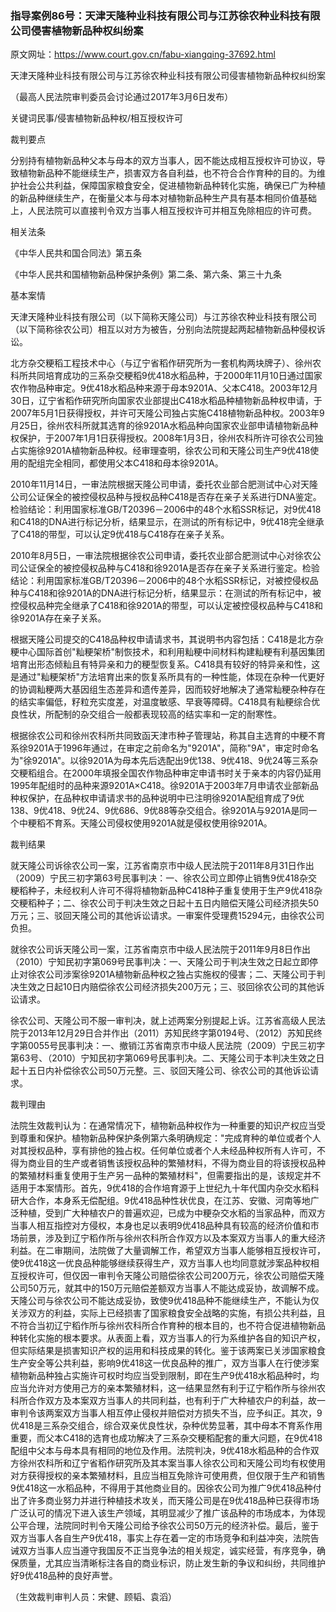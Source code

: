 ### 指导案例86号：天津天隆种业科技有限公司与江苏徐农种业科技有限公司侵害植物新品种权纠纷案
原文网址：https://www.court.gov.cn/fabu-xiangqing-37692.html

天津天隆种业科技有限公司与江苏徐农种业科技有限公司侵害植物新品种权纠纷案

（最高人民法院审判委员会讨论通过2017年3月6日发布）

关键词民事/侵害植物新品种权/相互授权许可

裁判要点

分别持有植物新品种父本与母本的双方当事人，因不能达成相互授权许可协议，导致植物新品种不能继续生产，损害双方各自利益，也不符合合作育种的目的。为维护社会公共利益，保障国家粮食安全，促进植物新品种转化实施，确保已广为种植的新品种继续生产，在衡量父本与母本对植物新品种生产具有基本相同价值基础上，人民法院可以直接判令双方当事人相互授权许可并相互免除相应的许可费。

相关法条

《中华人民共和国合同法》第五条

《中华人民共和国植物新品种保护条例》第二条、第六条、第三十九条

基本案情

天津天隆种业科技有限公司（以下简称天隆公司）与江苏徐农种业科技有限公司（以下简称徐农公司）相互以对方为被告，分别向法院提起两起植物新品种侵权诉讼。

北方杂交粳稻工程技术中心（与辽宁省稻作研究所为一套机构两块牌子）、徐州农科所共同培育成功的三系杂交粳稻9优418水稻品种，于2000年11月10日通过国家农作物品种审定。9优418水稻品种来源于母本9201A、父本C418。2003年12月30日，辽宁省稻作研究所向国家农业部提出C418水稻品种植物新品种权申请，于2007年5月1日获得授权，并许可天隆公司独占实施C418植物新品种权。2003年9月25日，徐州农科所就其选育的徐9201A水稻品种向国家农业部申请植物新品种权保护，于2007年1月1日获得授权。2008年1月3日，徐州农科所许可徐农公司独占实施徐9201A植物新品种权。经审理查明，徐农公司和天隆公司生产9优418使用的配组完全相同，都使用父本C418和母本徐9201A。

2010年11月14日，一审法院根据天隆公司申请，委托农业部合肥测试中心对天隆公司公证保全的被控侵权品种与授权品种C418是否存在亲子关系进行DNA鉴定。检验结论：利用国家标准GB/T20396－2006中的48个水稻SSR标记，对9优418和C418的DNA进行标记分析，结果显示，在测试的所有标记中，9优418完全继承了C418的带型，可以认定9优418与C418存在亲子关系。

2010年8月5日，一审法院根据徐农公司申请，委托农业部合肥测试中心对徐农公司公证保全的被控侵权品种与C418和徐9201A是否存在亲子关系进行鉴定。检验结论：利用国家标准GB/T20396－2006中的48个水稻SSR标记，对被控侵权品种与C418和徐9201A的DNA进行标记分析，结果显示：在测试的所有标记中，被控侵权品种完全继承了C418和徐9201A的带型，可以认定被控侵权品种与C418和徐9201A存在亲子关系。

根据天隆公司提交的C418品种权申请请求书，其说明书内容包括：C418是北方杂粳中心国际首创"籼粳架桥"制恢技术，和利用籼粳中间材料构建籼粳有利基因集团培育出形态倾籼且有特异亲和力的粳型恢复系。C418具有较好的特异亲和性，这是通过"籼粳架桥"方法培育出来的恢复系所具有的一种性能，体现在杂种一代更好的协调籼粳两大基因组生态差异和遗传差异，因而较好地解决了通常籼粳杂种存在的结实率偏低，籽粒充实度差，对温度敏感、早衰等障碍。C418具有籼粳综合优良性状，所配制的杂交组合一般都表现较高的结实率和一定的耐寒性。

根据徐农公司和徐州农科所共同致函天津市种子管理站，称其自主选育的中粳不育系徐9201A于1996年通过，在审定之前命名为"9201A"，简称"9A"，审定时命名为"徐9201A"。以徐9201A为母本先后选配出9优138、9优418、9优24等三系杂交粳稻组合。在2000年填报全国农作物品种审定申请书时关于亲本的内容仍延用1995年配组时的品种来源9201A×C418。徐9201A于2003年7月申请农业部新品种权保护，在品种权申请请求书的品种说明中已注明徐9201A配组育成了9优138、9优418、9优24、9优686、9优88等杂交组合。徐9201A与9201A是同一个中粳稻不育系。天隆公司侵权使用9201A就是侵权使用徐9201A。

裁判结果

就天隆公司诉徐农公司一案，江苏省南京市中级人民法院于2011年8月31日作出（2009）宁民三初字第63号民事判决：一、徐农公司立即停止销售9优418杂交粳稻种子，未经权利人许可不得将植物新品种C418种子重复使用于生产9优418杂交粳稻种子；二、徐农公司于判决生效之日起十五日内赔偿天隆公司经济损失50万元；三、驳回天隆公司的其他诉讼请求。一审案件受理费15294元，由徐农公司负担。

就徐农公司诉天隆公司一案，江苏省南京市中级人民法院于2011年9月8日作出（2010）宁知民初字第069号民事判决：一、天隆公司于判决生效之日起立即停止对徐农公司涉案徐9201A植物新品种权之独占实施权的侵害；二、天隆公司于判决生效之日起10日内赔偿徐农公司经济损失200万元；三、驳回徐农公司的其他诉讼请求。

徐农公司、天隆公司不服一审判决，就上述两案分别提起上诉。江苏省高级人民法院于2013年12月29日合并作出（2011）苏知民终字第0194号、（2012）苏知民终字第0055号民事判决：一、撤销江苏省南京市中级人民法院（2009）宁民三初字第63号、（2010）宁知民初字第069号民事判决。二、天隆公司于本判决生效之日起十五日内补偿徐农公司50万元整。三、驳回天隆公司、徐农公司的其他诉讼请求。

裁判理由

法院生效裁判认为：在通常情况下，植物新品种权作为一种重要的知识产权应当受到尊重和保护。植物新品种保护条例第六条明确规定："完成育种的单位或者个人对其授权品种，享有排他的独占权。任何单位或者个人未经品种权所有人许可，不得为商业目的生产或者销售该授权品种的繁殖材料，不得为商业目的将该授权品种的繁殖材料重复使用于生产另一品种的繁殖材料"，但需要指出的是，该规定并不适用于本案情形。首先，9优418的合作培育源于上世纪九十年代国内杂交水稻科研大合作，本身系无偿配组。9优418品种性状优良，在江苏、安徽、河南等地广泛种植，受到广大种植农户的普遍欢迎，已成为中粳杂交水稻的当家品种，而双方当事人相互指控对方侵权，本身也足以表明9优418品种具有较高的经济价值和市场前景，涉及到辽宁稻作所与徐州农科所合作双方以及本案双方当事人的重大经济利益。在二审期间，法院做了大量调解工作，希望双方当事人能够相互授权许可，使9优418这一优良品种能够继续获得生产，双方当事人也均同意就涉案品种权相互授权许可，但仅因一审判令天隆公司赔偿徐农公司200万元，徐农公司赔偿天隆公司50万元，就其中的150万元赔偿差额双方当事人不能达成妥协，故调解不成。天隆公司与徐农公司不能达成妥协，致使9优418品种不能继续生产，不能认为仅关涉双方的利益，实际上已经损害了国家粮食安全战略的实施，有损公共利益，且不符合当初辽宁稻作所与徐州农科所合作育种的根本目的，也不符合促进植物新品种转化实施的根本要求。从表面上看，双方当事人的行为系维护各自的知识产权，但实际结果是损害知识产权的运用和科技成果的转化。鉴于该两案已关涉国家粮食生产安全等公共利益，影响9优418这一优良品种的推广，双方当事人在行使涉案植物新品种独占实施许可权时均应当受到限制，即在生产9优418水稻品种时，均应当允许对方使用己方的亲本繁殖材料，这一结果显然有利于辽宁稻作所与徐州农科所合作双方及本案双方当事人的共同利益，也有利于广大种植农户的利益，故一审判令该两案双方当事人相互停止侵权并赔偿对方损失不当，应予纠正。其次，9优418是三系杂交组合，综合双亲优良性状，杂种优势显著，其中母本不育系作用重要，而父本C418的选育也成功解决了三系杂交粳稻配套的重大问题，在9优418配组中父本与母本具有相同的地位及作用。法院判决，9优418水稻品种的合作双方徐州农科所和辽宁省稻作研究所及其本案当事人徐农公司和天隆公司均有权使用对方获得授权的亲本繁殖材料，且应当相互免除许可使用费，但仅限于生产和销售9优418这一水稻品种，不得用于其他商业目的。因徐农公司为推广9优418品种付出了许多商业努力并进行种植技术攻关，而天隆公司是在9优418品种已获得市场广泛认可的情况下进入该生产领域，其明显减少了推广该品种的市场成本，为体现公平合理，法院同时判令天隆公司给予徐农公司50万元的经济补偿。最后，鉴于双方当事人各自生产9优418，事实上存在着一定的市场竞争和利益冲突，法院告诫双方当事人应当遵守我国反不正当竞争法的相关规定，诚实经营，有序竞争，确保质量，尤其应当清晰标注各自的商业标识，防止发生新的争议和纠纷，共同维护好9优418品种的良好声誉。

（生效裁判审判人员：宋健、顾韬、袁滔）
